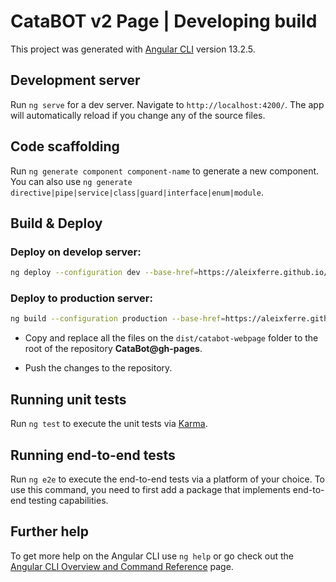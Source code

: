 # CataBOT v2 Page | Developing build

This project was generated with [Angular CLI](https://github.com/angular/angular-cli) version 13.2.5.

## Development server

Run `ng serve` for a dev server. Navigate to `http://localhost:4200/`. The app will automatically reload if you change any of the source files.

## Code scaffolding

Run `ng generate component component-name` to generate a new component. You can also use `ng generate directive|pipe|service|class|guard|interface|enum|module`.

## Build & Deploy

### Deploy on develop server:

```sh
ng deploy --configuration dev --base-href=https://aleixferre.github.io/catabot-v2-dev/
```

### Deploy to production server:

```sh
ng build --configuration production --base-href=https://aleixferre.github.io/CataBot/
```

- Copy and replace all the files on the `dist/catabot-webpage` folder to the root of the repository **CataBot@gh-pages**.

- Push the changes to the repository.

## Running unit tests

Run `ng test` to execute the unit tests via [Karma](https://karma-runner.github.io).

## Running end-to-end tests

Run `ng e2e` to execute the end-to-end tests via a platform of your choice. To use this command, you need to first add a package that implements end-to-end testing capabilities.

## Further help

To get more help on the Angular CLI use `ng help` or go check out the [Angular CLI Overview and Command Reference](https://angular.io/cli) page.
